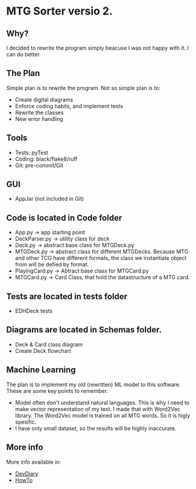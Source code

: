 # MTG Sorter versio 2.

## Why?
I decided to rewrite the program simply beacuse I was not happy with it. I can do better.

## The Plan
Simple plan is to rewrite the program.
Not so simple plan is to:
- Create digital diagrams
- Enforce coding habits, and implement tests
- Rewrite the classes
- New error handling

## Tools
- Tests: pyTest
- Coding: black/flake8/ruff
- Git: pre-commit/Git

## GUI
- AppJar (not included in Git)

## Code is located in Code folder
- App.py -> app starting point
- DeckParser.py -> utility class for deck
- Deck.py -> abstract base class for MTGDeck.py
- MTGDeck.py -> abstract class for different MTGDecks. Because MTG and other TCG have different formats, the class we instantiate object from will be defied by format.
- PlayingCard.py -> Abtract base class for MTGCard.py
- MTGCard.py -> Card Class, that hold the datastructure of a MTG card.

## Tests are located in tests folder
- EDHDeck tests

## Diagrams are located in Schemas folder.
- Deck & Card class diagram
- Create Deck flowchart

## Machine Learning
The plan is to implement my old (rewritten) ML model to this software.
These are some key points to remember.
- Model often don't understand natural languages. This is why I need to make vector representation of my text. I made that with Word2Vec library. The Word2Vec model is trained on all MTG words. So it is higly spesific.
- I have only small dataset, so the results will be highly inaccurate.

## More info
More info available in:
 - [DevDiary](developmentDiary.md)
 - [HowTo](HowTo.md)